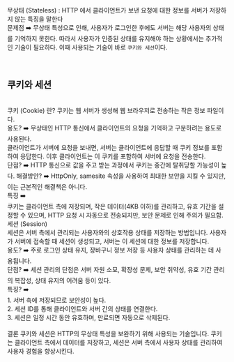 
무상태 (Stateless) : HTTP 에서 클라이언트가 보낸 요청에 대한 정보를 서버가 저장하지 않는 특징을 말한다 <br/>
문제점 ➡️ 무상태 특성으로 인해, 사용자가 로그인한 후에도 서버는 해당 사용자의 상태를 기억하지 못한다. 따라서 사용자가 인증된 상태를 유지해야 하는 상황에서는 추가적인 기술이 필요하다. 이때 사용되는 기술이 바로 `쿠키와 세션`이다.

<br>
<h2>쿠키와 세션</h2>
<br>
쿠키 (Cookie) 란? 쿠키는 웹 서버가 생성해 웹 브라우저로 전송하는 작은 정보 파일이다. <br>
용도? ➡️ 무상태인 HTTP 통신에서 클라이언트의 요청을 기억하고 구분하려는 용도로 사용된다. <br>
클라이언트가 서버에 요청을 보내면, 서버는 클라이언트에 응답할 때 쿠키 정보를 포함하여 응답한다. 이후 클라이언트는 이 쿠키를 포함하여 서버에 요청을 전송한다.<br>
단점? ➡️ HTTP 통신으로 값을 주고 받는 과정에서 쿠키는 중간에 탈취당할 가능성이 높다.
해결방안? ➡️ HttpOnly, samesite 속성을 사용하여 최대한 보안을 지킬 수 있지만, 이는 근본적인 해결책은 아니다.<br>
특징 ➡️ <br>
쿠키는 클라이언트 측에 저장되며, 작은 데이터(4KB 이하)를 관리하고, 유효 기간을 설정할 수 있으며, HTTP 요청 시 자동으로 전송되지만, 보안 문제로 인해 주의가 필요함.

<br>
세션 (Session)<br>
세션은 서버 측에서 관리되는 사용자와의 상호작용 상태를 저장하는 방법입니다. 사용자가 서버에 접속할 때 세션이 생성되고, 서버는 이 세션에 대한 정보를 저장합니다.
<br>
용도? ➡️ 주로 로그인 상태 유지, 장바구니 정보 저장 등 사용자 상태를 관리하는 데 사용됩니다.<br>
단점? ➡️ 세션 관리의 단점은 서버 자원 소모, 확장성 문제, 보안 취약성, 유효 기간 관리의 복잡성, 상태 유지의 어려움 등이 있다.
<br>
특징? ➡️ <br>
1. 서버 측에 저장되므로 보안성이 높다.<br>
2. 세션 ID를 통해 클라이언트와 서버 간의 상태를 연결한다.<br>
3. 세션은 일정 시간 동안 유효하며, 만료되면 자동으로 삭제된다.<br>

<br>
결론
쿠키와 세션은 HTTP의 무상태 특성을 보완하기 위해 사용되는 기술입니다. 쿠키는 클라이언트 측에서 데이터를 저장하고, 세션은 서버 측에서 사용자 상태를 관리하여 사용자 경험을 향상시킨다.

